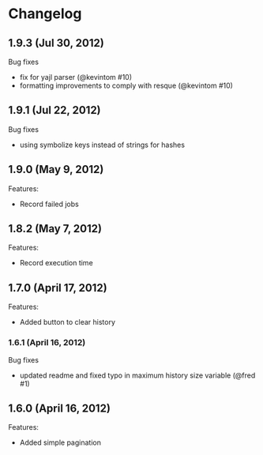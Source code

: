 Changelog
=========

## 1.9.3 (Jul 30, 2012)

Bug fixes

  - fix for yajl parser (@kevintom #10)
  - formatting improvements to comply with resque (@kevintom #10)

## 1.9.1 (Jul 22, 2012)

Bug fixes

  - using symbolize keys instead of strings for hashes

## 1.9.0 (May 9, 2012)

Features:

  - Record failed jobs

## 1.8.2 (May 7, 2012)

Features:

  - Record execution time

## 1.7.0 (April 17, 2012)

Features:

  - Added button to clear history

### 1.6.1 (April 16, 2012)

Bug fixes

  - updated readme and fixed typo in maximum history size variable (@fred #1)

## 1.6.0 (April 16, 2012)

Features:

  - Added simple pagination